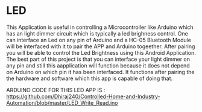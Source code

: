 # LED
This Application is useful in controlling a Microcontroller like Arduino which has an light dimmer circuit which is typically a led brighness control.
One can interface an Led on any pin of Arduino and a HC-05 Bluetooth Module will be interfaced with it to pair the APP and Arduino togeether.
After pairing you will be able to control the Led Brightness using this Android Application.
The best part of this project is that you can interface your light dimmer on any pin and still this aapplication will function because it does not depend on Arduino on which pin it has been interfaced.
It functions after pairing the the hardware and software which this app is capable of doing that.



ARDUINO CODE FOR THIS LED APP IS : https://github.com/Dhiraj240/Controlled-Home-and-Industry-Automation/blob/master/LED_Write_Read.ino
